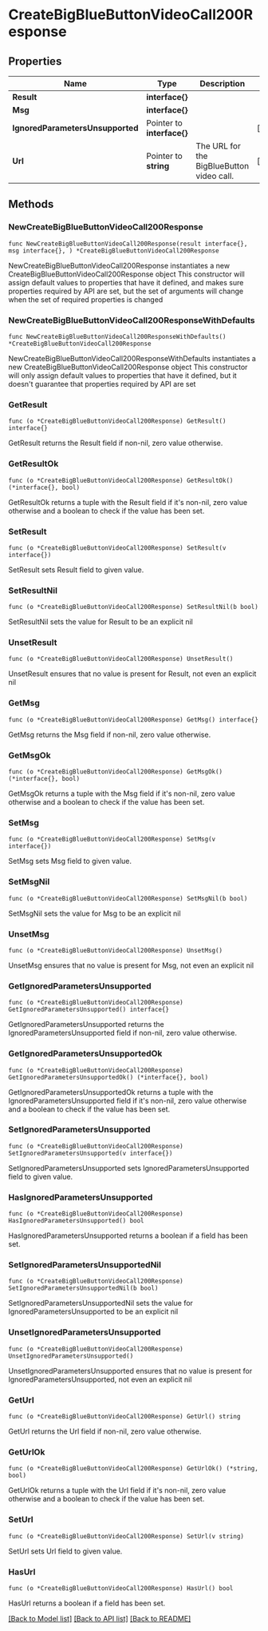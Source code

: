 # CreateBigBlueButtonVideoCall200Response

## Properties

Name | Type | Description | Notes
------------ | ------------- | ------------- | -------------
**Result** | **interface{}** |  | 
**Msg** | **interface{}** |  | 
**IgnoredParametersUnsupported** | Pointer to **interface{}** |  | [optional] 
**Url** | Pointer to **string** | The URL for the BigBlueButton video call.  | [optional] 

## Methods

### NewCreateBigBlueButtonVideoCall200Response

`func NewCreateBigBlueButtonVideoCall200Response(result interface{}, msg interface{}, ) *CreateBigBlueButtonVideoCall200Response`

NewCreateBigBlueButtonVideoCall200Response instantiates a new CreateBigBlueButtonVideoCall200Response object
This constructor will assign default values to properties that have it defined,
and makes sure properties required by API are set, but the set of arguments
will change when the set of required properties is changed

### NewCreateBigBlueButtonVideoCall200ResponseWithDefaults

`func NewCreateBigBlueButtonVideoCall200ResponseWithDefaults() *CreateBigBlueButtonVideoCall200Response`

NewCreateBigBlueButtonVideoCall200ResponseWithDefaults instantiates a new CreateBigBlueButtonVideoCall200Response object
This constructor will only assign default values to properties that have it defined,
but it doesn't guarantee that properties required by API are set

### GetResult

`func (o *CreateBigBlueButtonVideoCall200Response) GetResult() interface{}`

GetResult returns the Result field if non-nil, zero value otherwise.

### GetResultOk

`func (o *CreateBigBlueButtonVideoCall200Response) GetResultOk() (*interface{}, bool)`

GetResultOk returns a tuple with the Result field if it's non-nil, zero value otherwise
and a boolean to check if the value has been set.

### SetResult

`func (o *CreateBigBlueButtonVideoCall200Response) SetResult(v interface{})`

SetResult sets Result field to given value.


### SetResultNil

`func (o *CreateBigBlueButtonVideoCall200Response) SetResultNil(b bool)`

 SetResultNil sets the value for Result to be an explicit nil

### UnsetResult
`func (o *CreateBigBlueButtonVideoCall200Response) UnsetResult()`

UnsetResult ensures that no value is present for Result, not even an explicit nil
### GetMsg

`func (o *CreateBigBlueButtonVideoCall200Response) GetMsg() interface{}`

GetMsg returns the Msg field if non-nil, zero value otherwise.

### GetMsgOk

`func (o *CreateBigBlueButtonVideoCall200Response) GetMsgOk() (*interface{}, bool)`

GetMsgOk returns a tuple with the Msg field if it's non-nil, zero value otherwise
and a boolean to check if the value has been set.

### SetMsg

`func (o *CreateBigBlueButtonVideoCall200Response) SetMsg(v interface{})`

SetMsg sets Msg field to given value.


### SetMsgNil

`func (o *CreateBigBlueButtonVideoCall200Response) SetMsgNil(b bool)`

 SetMsgNil sets the value for Msg to be an explicit nil

### UnsetMsg
`func (o *CreateBigBlueButtonVideoCall200Response) UnsetMsg()`

UnsetMsg ensures that no value is present for Msg, not even an explicit nil
### GetIgnoredParametersUnsupported

`func (o *CreateBigBlueButtonVideoCall200Response) GetIgnoredParametersUnsupported() interface{}`

GetIgnoredParametersUnsupported returns the IgnoredParametersUnsupported field if non-nil, zero value otherwise.

### GetIgnoredParametersUnsupportedOk

`func (o *CreateBigBlueButtonVideoCall200Response) GetIgnoredParametersUnsupportedOk() (*interface{}, bool)`

GetIgnoredParametersUnsupportedOk returns a tuple with the IgnoredParametersUnsupported field if it's non-nil, zero value otherwise
and a boolean to check if the value has been set.

### SetIgnoredParametersUnsupported

`func (o *CreateBigBlueButtonVideoCall200Response) SetIgnoredParametersUnsupported(v interface{})`

SetIgnoredParametersUnsupported sets IgnoredParametersUnsupported field to given value.

### HasIgnoredParametersUnsupported

`func (o *CreateBigBlueButtonVideoCall200Response) HasIgnoredParametersUnsupported() bool`

HasIgnoredParametersUnsupported returns a boolean if a field has been set.

### SetIgnoredParametersUnsupportedNil

`func (o *CreateBigBlueButtonVideoCall200Response) SetIgnoredParametersUnsupportedNil(b bool)`

 SetIgnoredParametersUnsupportedNil sets the value for IgnoredParametersUnsupported to be an explicit nil

### UnsetIgnoredParametersUnsupported
`func (o *CreateBigBlueButtonVideoCall200Response) UnsetIgnoredParametersUnsupported()`

UnsetIgnoredParametersUnsupported ensures that no value is present for IgnoredParametersUnsupported, not even an explicit nil
### GetUrl

`func (o *CreateBigBlueButtonVideoCall200Response) GetUrl() string`

GetUrl returns the Url field if non-nil, zero value otherwise.

### GetUrlOk

`func (o *CreateBigBlueButtonVideoCall200Response) GetUrlOk() (*string, bool)`

GetUrlOk returns a tuple with the Url field if it's non-nil, zero value otherwise
and a boolean to check if the value has been set.

### SetUrl

`func (o *CreateBigBlueButtonVideoCall200Response) SetUrl(v string)`

SetUrl sets Url field to given value.

### HasUrl

`func (o *CreateBigBlueButtonVideoCall200Response) HasUrl() bool`

HasUrl returns a boolean if a field has been set.


[[Back to Model list]](../README.md#documentation-for-models) [[Back to API list]](../README.md#documentation-for-api-endpoints) [[Back to README]](../README.md)


